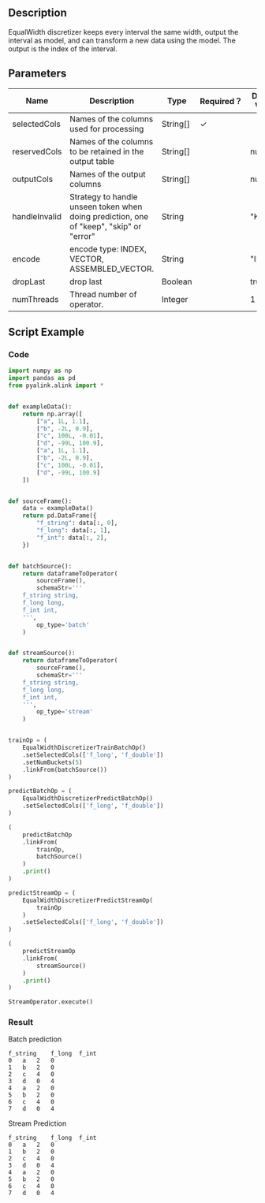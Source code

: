 ## Description
EqualWidth discretizer keeps every interval the same width, output the interval
 as model, and can transform a new data using the model.
 The output is the index of the interval.

## Parameters
| Name | Description | Type | Required？ | Default Value |
| --- | --- | --- | --- | --- |
| selectedCols | Names of the columns used for processing | String[] | ✓ |  |
| reservedCols | Names of the columns to be retained in the output table | String[] |  | null |
| outputCols | Names of the output columns | String[] |  | null |
| handleInvalid | Strategy to handle unseen token when doing prediction, one of "keep", "skip" or "error" | String |  | "KEEP" |
| encode | encode type: INDEX, VECTOR, ASSEMBLED_VECTOR. | String |  | "INDEX" |
| dropLast | drop last | Boolean |  | true |
| numThreads | Thread number of operator. | Integer |  | 1 |

## Script Example

### Code

```python
import numpy as np
import pandas as pd
from pyalink.alink import *


def exampleData():
    return np.array([
        ["a", 1L, 1.1],     
        ["b", -2L, 0.9],    
        ["c", 100L, -0.01], 
        ["d", -99L, 100.9], 
        ["a", 1L, 1.1],     
        ["b", -2L, 0.9],    
        ["c", 100L, -0.01], 
        ["d", -99L, 100.9] 
    ])


def sourceFrame():
    data = exampleData()
    return pd.DataFrame({
        "f_string": data[:, 0],
        "f_long": data[:, 1],
        "f_int": data[:, 2],
    })


def batchSource():
    return dataframeToOperator(
        sourceFrame(),
        schemaStr='''
    f_string string, 
    f_long long, 
    f_int int, 
    ''',
        op_type='batch'
    )


def streamSource():
    return dataframeToOperator(
        sourceFrame(),
        schemaStr='''
    f_string string, 
    f_long long, 
    f_int int, 
    ''',
        op_type='stream'
    )


trainOp = (
    EqualWidthDiscretizerTrainBatchOp()
    .setSelectedCols(['f_long', 'f_double'])
    .setNumBuckets(5)
    .linkFrom(batchSource())
)

predictBatchOp = (
    EqualWidthDiscretizerPredictBatchOp()
    .setSelectedCols(['f_long', 'f_double'])
)

(
    predictBatchOp
    .linkFrom(
        trainOp,
        batchSource()
    )
    .print()
)

predictStreamOp = (
    EqualWidthDiscretizerPredictStreamOp(
        trainOp
    )
    .setSelectedCols(['f_long', 'f_double'])
)

(
    predictStreamOp
    .linkFrom(
        streamSource()
    )
    .print()
)

StreamOperator.execute()
```

### Result
Batch prediction
```
f_string    f_long  f_int
0   a   2   0
1   b   2   0
2   c   4   0
3   d   0   4
4   a   2   0
5   b   2   0
6   c   4   0
7   d   0   4
```
Stream Prediction
```
f_string    f_long  f_int
0   a   2   0
1   b   2   0
2   c   4   0
3   d   0   4
4   a   2   0
5   b   2   0
6   c   4   0
7   d   0   4
```

